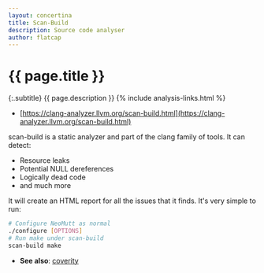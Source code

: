 ```yaml
---
layout: concertina
title: Scan-Build
description: Source code analyser
author: flatcap
---
```


# {{ page.title }}

{:.subtitle}
{{ page.description }}
{% include analysis-links.html %}

- [https://clang-analyzer.llvm.org/scan-build.html](https://clang-analyzer.llvm.org/scan-build.html)

scan-build is a static analyzer and part of the clang family of tools.
It can detect:
- Resource leaks
- Potential NULL dereferences
- Logically dead code
- and much more

It will create an HTML report for all the issues that it finds.
It's very simple to run:

```sh
# Configure NeoMutt as normal
./configure [OPTIONS]
# Run make under scan-build
scan-build make
```

- **See also**: [coverity](coverity.html)

